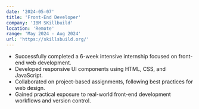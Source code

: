 ```yaml
---
date: '2024-05-07'
title: 'Front-End Developer'
company: 'IBM SKillbuild'
location: 'Remote'
range: 'May 2024 - Aug 2024'
url: 'https://skillsbuild.org/'
---
```


- Successfully completed a 6-week intensive internship focused on front-end web development.
- Developed responsive UI components using HTML, CSS, and JavaScript.
- Collaborated on project-based assignments, following best practices for web design.
- Gained practical exposure to real-world front-end development workflows and version control.
